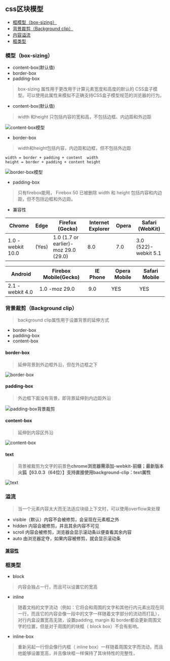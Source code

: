 ## css区块模型

 - <a href="#1">框模型（box-sizing）</a>
 - <a href="#2">背景裁剪（Background clip）</a>
 - <a href="#3">内容溢流</a>
 - <a href="#4">框类型</a>

### <a name="1">模型（box-sizing）</a>

 - content-box(默认值)
 - border-box
 - padding-box

> box-sizing 属性用于更改用于计算元素宽度和高度的默认的 CSS盒子模型。可以使用此属性来模拟不正确支持CSS盒子模型规范的浏览器的行为。

 - content-box(默认值)

> width 和height 只包括内容的宽和高，不包括边框、内边距和外边距

![content-box模型][1]

  
 - border-box

> width和height包括内容，内边距和边框，但不包括外边距

	width = border + padding + content  width
	height = border + padding + content height
	
![border-box模型][2]

 - padding-box

>只有firebox能用， Firebox 50 已被删除  width 和 height 包括内容和内边距，但不包括边框和外边距。

 - 兼容性

|  Chrome   |   Edge  |  Firefox (Gecko)   |  Internet Explorer   |  Opera   |  Safari (WebKit)   |  
| --- | --- | --- | --- | --- | --- | 
|   1.0 -webkit 10.0  |  (Yes)   |   1.0 (1.7 or earlier)-moz 29.0 (29.0)  |   8.0  |   7.0  |  3.0 (522)-webkit 5.1|

|   Android  |   Firebox Mobile(Gecko)  |  IE Phone   |   Opera Mobile  |   Safari Mobile  |
| --- | --- | --- | --- | --- |
|  2.1 -webkit 4.0   |  1.0 -moz  29.0   |   9.0  |   YES  |  YES   |


### <a name="2">背景裁剪（Background clip）</a>

> background clip属性用于设置背景的延伸方式

 - border-box
 - padding-box
 - content-box

####  border-box

> 延伸背景到外边框外沿，但在外边框之下

![ border-box][3]

#### padding-box

> 外边框下面没有背景，即背景延伸到内边距外沿

![padding-box背景裁剪][4]

#### content-box

> 延伸到内容区外沿

![content-box][5]


#### text

> 背景被裁剪为文字的前景色**chrome浏览器需添加-webkit-前缀；最新版本火狐【63.0.3（64位）】支持直接使用background-clip：text属性**


![text][6]


### <a name="3">溢流</a>
  
  

> 当一个元素内容太大而无法适应块级上下文时，可以使用overflow来处理


 - visible（默认）内容不会被修剪，会呈现在元素框之外
 - hidden  内容会被修剪，并且其余内容不可见 
 - scroll 内容会被修剪，浏览器会显示滚动条以便查看其余内容
 - auto  由浏览器定夺，如果内容被修剪，就会显示滚动条


#### [兼容性][7]

### <a name="4">框类型</a>

 - block

> 内容会独占一行，而且可以设置它的宽高

 - inline

> 随着文档的文字流动（例如：它将会和周围的文字和其他行内元素出现在同一行，而且它的内容会像一段中的文字一样随着文字部分的流动而打乱），对行内盒设置宽高无效，设置padding, margin 和 border都会更新周围文字的位置，但是对于周围的的块框（ block box）不会有影响。

 - inline-box

> 重新另起一行但会像行内框（ inline box）一样随着周围文字而流动，而且他能够设置宽高，并且像块框一样保持了其块特性的完整性，

  


  [1]: ./images/%29%5DUKXOA%5DBZ72S$8NJH9AJFW.png "content-box模型"
  [2]: ./images/$P[Y3VW5{YS1}0KNN%6_@ZA.png   "border-box模型"
  [3]: ./images/FC%7BJ4MFGUNX608%5D~JO343TJ.png " border-box"
  [4]: ./images/_8%5B6%7B$_GP%5BP~JJJVIA$Q%29UR_1.png "padding-box背景裁剪"
  [5]: ./images/OF%5BCEZ%7BM0EYC%7BS$Y60$GB_U.png "content-box"
  [6]: ./images/VA~NO6@J%6G]$FCYZ@XVS04_1.png "text"
  [7]: https://developer.mozilla.org/zh-CN/docs/Web/CSS/overflow